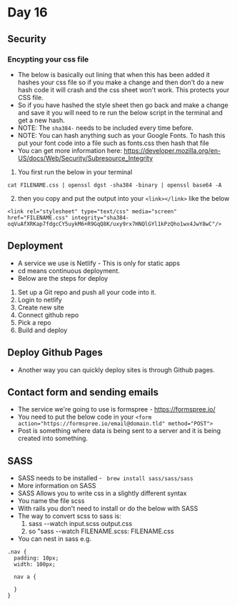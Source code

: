 # Day 16

## Security
### Encypting your css file

- The below is basically out lining that when this has been added it hashes your css file so if you make a change and then don't do a new hash code it will crash and the css sheet won't work. This protects your CSS file. 
- So if you have hashed the style sheet then go back and make a change and save it you will need to re run the below script in the terminal and get a new hash.
- NOTE: The `sha384-` needs to be included every time before.
- NOTE: You can hash anything such as your Google Fonts. To hash this put your font code into a file such as fonts.css then hash that file 
- You can get more information here: https://developer.mozilla.org/en-US/docs/Web/Security/Subresource_Integrity 

1. You first run the below in your terminal
``` 
cat FILENAME.css | openssl dgst -sha384 -binary | openssl base64 -A
```

2. then you copy and put the output into your `<link></link>` like the below
```
<link rel="stylesheet" type="text/css" media="screen" href="FILENAME.css" integrity="sha384-oqVuAfXRKap7fdgcCY5uykM6+R9GqQ8K/uxy9rx7HNQlGYl1kPzQho1wx4JwY8wC"/>
```
## Deployment 

- A service we use is Netlify - This is only for static apps
- cd means continuous deployment.
- Below are the steps for deploy

1. Set up a Git repo and push all your code into it.
2. Login to netlify 
3. Create new site
4. Connect github repo
5. Pick a repo
6. Build and deploy

## Deploy Github Pages

- Another way you can quickly deploy sites is through Github pages.

## Contact form and sending emails 

- The service we're going to use is formspree - https://formspree.io/
- You need to put the below code in your `<form action="https://formspree.io/email@domain.tld" method="POST">`
- Post is something where data is being sent to a server and it is being created into something.  

## SASS

- SASS needs to be installed - ` brew install sass/sass/sass`
- More information on SASS
- SASS Allows you to write css in a slightly different syntax
- You name the file scss
- With rails you don't need to install or do the below with SASS
- The way to convert scss to sass is:
  1. sass --watch input.scss output.css
  2. so "sass --watch FILENAME.scss: FILENAME.css
- You can nest in sass e.g. 

```
.nav {
  padding: 10px; 
  width: 100px;

  nav a {

  }
}
```
